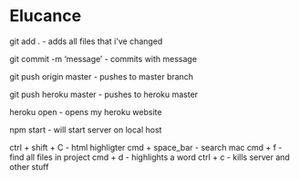 # Elucance

git add . - adds all files that i've changed

git commit -m ‘message’ - commits with message

git push origin master - pushes to master branch

git push heroku master - pushes to heroku master

heroku open - opens my heroku website

npm start - will start server on local host

ctrl + shift + C - html highligter
cmd + space_bar - search mac
cmd + f - find all files in project
cmd + d - highlights a word
ctrl + c - kills server and other stuff
